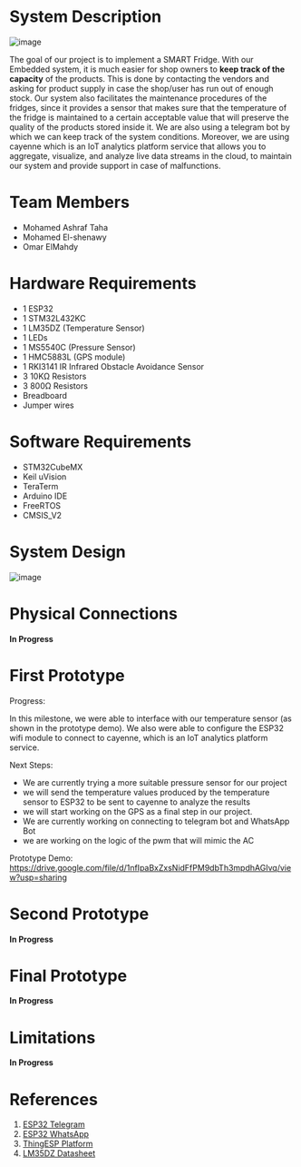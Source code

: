 # System Description


![image](https://user-images.githubusercontent.com/75078872/166977531-cfe680f6-426d-48f2-8a11-178a2daf2e73.png)



The goal of our project is to implement a SMART Fridge. With our Embedded system, it is much easier for shop owners to **keep track of the capacity** of the products. This is done by contacting the vendors and asking for product supply in case the shop/user has run out of enough stock. Our system also facilitates the maintenance procedures of the fridges, since it provides a sensor that makes sure that the temperature of the fridge is maintained to a certain acceptable value that will preserve the quality of the products stored inside it. We are also using a telegram bot by which we can keep track of the system conditions. Moreover, we are using cayenne which is an IoT analytics platform service that allows you to aggregate, visualize, and analyze live data streams in the cloud, to maintain our system and provide support in case of malfunctions.

# Team Members
* Mohamed Ashraf Taha
* Mohamed El-shenawy
* Omar ElMahdy

# Hardware Requirements
* 1 ESP32
* 1 STM32L432KC
* 1 LM35DZ (Temperature Sensor)
* 1 LEDs
* 1 MS5540C (Pressure Sensor)
* 1 HMC5883L (GPS module)
* 1 RKI3141        IR Infrared Obstacle Avoidance Sensor
* 3 10KΩ Resistors
* 3 800Ω Resistors
* Breadboard
* Jumper wires

# Software Requirements
* STM32CubeMX
* Keil uVision
* TeraTerm
* Arduino IDE
* FreeRTOS
* CMSIS_V2

# System Design

![image](https://user-images.githubusercontent.com/75078872/166977931-3fdaec72-9a9d-4ae8-9d69-183ac9be83a4.png)

# Physical Connections
**In Progress**

# First Prototype

Progress:

In this milestone, we were able to interface with our temperature sensor (as shown in the prototype demo). We also were able to configure the ESP32 wifi module to connect to cayenne, which is an IoT analytics platform service.

Next Steps:
- We are currently trying a more suitable pressure sensor for our project
- we will send the temperature values produced by the temperature sensor to ESP32 to be sent to cayenne to analyze the results
- we will start working on the GPS as a final step in our project.
- We are currently working on connecting to telegram bot and WhatsApp Bot
- we are working on the logic of the pwm that will mimic the AC

Prototype Demo: https://drive.google.com/file/d/1nfIpaBxZxsNidFfPM9dbTh3mpdhAGIvq/view?usp=sharing


# Second Prototype
**In Progress**
# Final Prototype
 **In Progress**

# Limitations
**In Progress**

# References
1. [ESP32 Telegram](https://randomnerdtutorials.com/telegram-control-esp32-esp8266-nodemcu-outputs/)
2. [ESP32 WhatsApp ](https://www.youtube.com/watch?v=in3W1d_BpXw)
3. [ThingESP Platform](https://github.com/SiddheshNan/ThingESP-Arduino-Library)
4. [LM35DZ Datasheet](https://www.ti.com/lit/ds/symlink/lm35.pdf)
